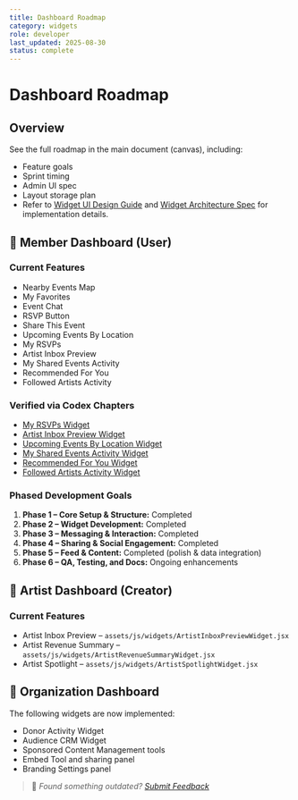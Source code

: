 ```yaml
---
title: Dashboard Roadmap
category: widgets
role: developer
last_updated: 2025-08-30
status: complete
---
```

# Dashboard Roadmap

## Overview

See the full roadmap in the main document (canvas), including:
- Feature goals
- Sprint timing
- Admin UI spec
- Layout storage plan
- Refer to [Widget UI Design Guide](ui/widget-ui-design-guide.md) and [Widget Architecture Spec](widgets/widget-specification.md) for implementation details.

## 👤 Member Dashboard (User)

### Current Features
- Nearby Events Map
- My Favorites
- Event Chat
- RSVP Button
- Share This Event
- Upcoming Events By Location
- My RSVPs
- Artist Inbox Preview
- My Shared Events Activity
- Recommended For You
- Followed Artists Activity

### Verified via Codex Chapters
- [My RSVPs Widget](codex-chapters/my-rsvps-widget.md)
- [Artist Inbox Preview Widget](codex-chapters/artist-inbox-preview-widget.md)
- [Upcoming Events By Location Widget](codex-chapters/upcoming-events-by-location-widget.md)
- [My Shared Events Activity Widget](codex-chapters/my-shared-events-activity-widget.md)
- [Recommended For You Widget](codex-chapters/recommended-for-you-widget.md)
- [Followed Artists Activity Widget](codex-chapters/followed-artists-activity-widget.md)

### Phased Development Goals
1. **Phase 1 – Core Setup & Structure:** Completed
2. **Phase 2 – Widget Development:** Completed
3. **Phase 3 – Messaging & Interaction:** Completed
4. **Phase 4 – Sharing & Social Engagement:** Completed
5. **Phase 5 – Feed & Content:** Completed (polish & data integration)
6. **Phase 6 – QA, Testing, and Docs:** Ongoing enhancements

## 🎨 Artist Dashboard (Creator)

### Current Features
- Artist Inbox Preview – `assets/js/widgets/ArtistInboxPreviewWidget.jsx`
- Artist Revenue Summary – `assets/js/widgets/ArtistRevenueSummaryWidget.jsx`
- Artist Spotlight – `assets/js/widgets/ArtistSpotlightWidget.jsx`

## 🏢 Organization Dashboard
The following widgets are now implemented:

- Donor Activity Widget
- Audience CRM Widget
- Sponsored Content Management tools
- Embed Tool and sharing panel
- Branding Settings panel

> 💬 *Found something outdated? [Submit Feedback](feedback.md)*
